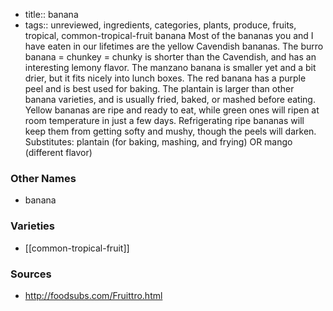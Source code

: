 - title:: banana
- tags:: unreviewed, ingredients, categories, plants, produce, fruits, tropical, common-tropical-fruit
banana Most of the bananas you and I have eaten in our lifetimes are the yellow Cavendish bananas. The burro banana = chunkey = chunky is shorter than the Cavendish, and has an interesting lemony flavor. The manzano banana is smaller yet and a bit drier, but it fits nicely into lunch boxes. The red banana has a purple peel and is best used for baking. The plantain is larger than other banana varieties, and is usually fried, baked, or mashed before eating. Yellow bananas are ripe and ready to eat, while green ones will ripen at room temperature in just a few days. Refrigerating ripe bananas will keep them from getting softy and mushy, though the peels will darken. Substitutes: plantain (for baking, mashing, and frying) OR mango (different flavor)

### Other Names

* banana

### Varieties

* [[common-tropical-fruit]]

### Sources
* http://foodsubs.com/Fruittro.html
